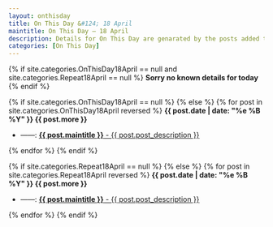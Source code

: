 ```yaml
---
layout: onthisday
title: On This Day &#124; 18 April
maintitle: On This Day — 18 April
description: Details for On This Day are genarated by the posts added to the website so the content is subject to changes/updates over time.
categories: [On This Day]
---
```


{% if site.categories.OnThisDay18April == null and site.categories.Repeat18April == null %}
<strong>Sorry no known details for today</strong>
{% endif %}

{% if site.categories.OnThisDay18April == null %}
{% else %}
{% for post in site.categories.OnThisDay18April reversed %}
<strong>{{ post.date | date: "%e %B %Y" }} {{ post.more }}</strong>
<ul>
<li> ——: <a href="{{ post.url }}"><strong>{{ post.maintitle }}</strong> - {{ post.post_description }}</a></li>
</ul>
{% endfor %}
{% endif %}

{% if site.categories.Repeat18April == null %}
{% else %}
{% for post in site.categories.Repeat18April reversed %}
<strong>{{ post.date | date: "%e %B %Y" }} {{ post.more }}</strong>
<ul>
<li> ——: <a href="{{ post.url }}"><strong>{{ post.maintitle }}</strong> - {{ post.post_description }}</a></li>
</ul>
{% endfor %}
{% endif %}
